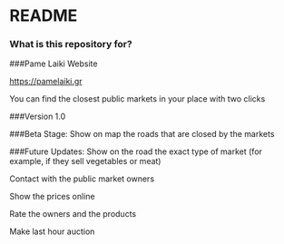 # README #

### What is this repository for? ###

###Pame Laiki Website

https://pamelaiki.gr

You can find the closest public markets in your place with two clicks

###Version 1.0

###Beta Stage: 
Show on map the roads that are closed by the markets

###Future Updates: 
Show on the road the exact type of market (for example, if they sell vegetables or meat)

Contact with the public market owners

Show the prices online

Rate the owners and the products

Make last hour auction
